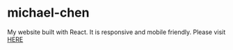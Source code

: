 # michael-chen
My website built with React. It is responsive and mobile friendly.
Please visit  <a href='https://mwcgit.github.io/michael-chen' className="link black hover-bg-light-blue f3 b"> HERE</a>
